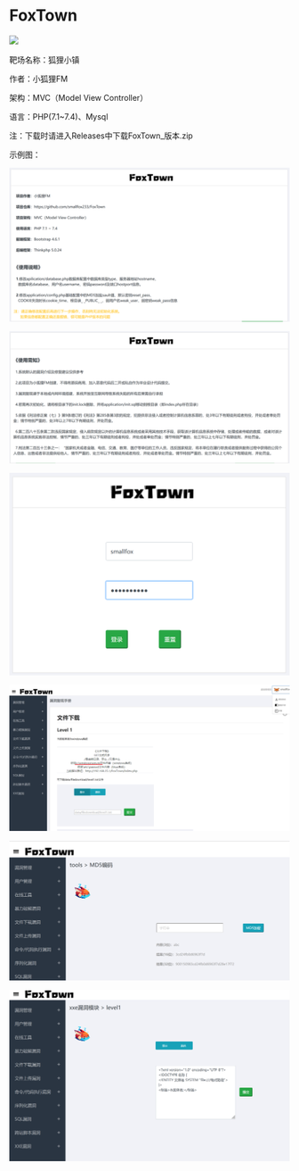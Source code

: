 # FoxTown
![](https://socialify.git.ci/smallfox233/FoxTown/image?forks=1&language=1&name=1&owner=1&pattern=Brick%20Wall&stargazers=1&theme=Light)

靶场名称：狐狸小镇

作者：小狐狸FM

架构：MVC（Model View Controller）

语言：PHP(7.1~7.4)、Mysql

注：下载时请进入Releases中下载FoxTown_版本.zip

示例图：

![](demo2.png)

![](demo1.png)

![](demo5.png)

![](demo3.png)

![](demo4.png)



![](demo6.png)
